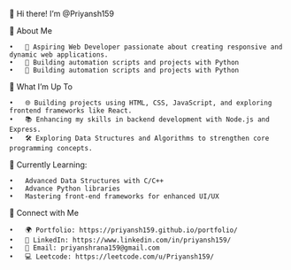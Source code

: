 👋 Hi there! I’m @Priyansh159

🚀 About Me

	•	🔭 Aspiring Web Developer passionate about creating responsive and dynamic web applications.
	•	🐍 Building automation scripts and projects with Python
	•	🎯 Building automation scripts and projects with Python
 

🌱 What I’m Up To

	•	🌐 Building projects using HTML, CSS, JavaScript, and exploring frontend frameworks like React.
	•	📚 Enhancing my skills in backend development with Node.js and Express.
	•	🛠 Exploring Data Structures and Algorithms to strengthen core programming concepts.

 🌱 Currently Learning:

	•	Advanced Data Structures with C/C++
	•	Advance Python libraries
	•	Mastering front-end frameworks for enhanced UI/UX

🔗 Connect with Me

	•	🌍 Portfolio: https://priyansh159.github.io/portfolio/
	•	💼 LinkedIn: https://www.linkedin.com/in/priyansh159/
	•	📧 Email: priyanshrana159@gmail.com 
	•	💻 Leetcode: https://leetcode.com/u/Priyansh159/
